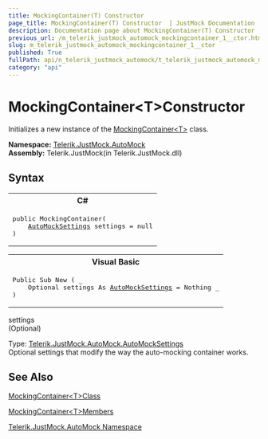 ```yaml
---
title: MockingContainer(T) Constructor 
page_title: MockingContainer(T) Constructor  | JustMock Documentation
description: Documentation page about MockingContainer(T) Constructor .
previous_url: /m_telerik_justmock_automock_mockingcontainer_1__ctor.html
slug: m_telerik_justmock_automock_mockingcontainer_1__ctor
published: True
fullPath: api/n_telerik_justmock_automock/t_telerik_justmock_automock_mockingcontainer_1/m_telerik_justmock_automock_mockingcontainer_1__ctor
category: "api"
---
```


# MockingContainer&lt;T&gt;Constructor



Initializes a new instance of the [MockingContainer&lt;T&gt;](t_telerik_justmock_automock_mockingcontainer_1) class.


 **Namespace:**  [Telerik.JustMock.AutoMock](n_telerik_justmock_automock) <br> **Assembly:** Telerik.JustMock(in Telerik.JustMock.dll)
## Syntax


<div id="syntaxCodeBlocks" class="code"><span codeLanguage="CSharp"><table><tr><th>C#</th></tr><tr><td><pre xml:space="preserve"><span class="keyword">public</span> <span class="identifier">MockingContainer</span>(
	<a href="T_Telerik_JustMock_AutoMock_AutoMockSettings.html">AutoMockSettings</a> <span class="parameter">settings</span> = <span class="keyword">null</span>
)</pre></td></tr></table></span><span codeLanguage="VisualBasicDeclaration"><table><tr><th>Visual Basic</th></tr><tr><td><pre xml:space="preserve"><span class="keyword">Public</span> <span class="keyword">Sub</span> <span class="identifier">New</span> ( _
	Optional <span class="parameter">settings</span> <span class="keyword">As</span> <a href="T_Telerik_JustMock_AutoMock_AutoMockSettings.html">AutoMockSettings</a> = <span class="keyword">Nothing</span> _
)</pre></td></tr></table></span></div>



settings<br>
(Optional)

Type: [Telerik.JustMock.AutoMock.AutoMockSettings](t_telerik_justmock_automock_automocksettings) <br>Optional settings that modify the way the auto-mocking container works.




## See Also



 [MockingContainer&lt;T&gt;Class](t_telerik_justmock_automock_mockingcontainer_1) 

 [MockingContainer&lt;T&gt;Members](allmembers_t_telerik_justmock_automock_mockingcontainer_1) 

 [Telerik.JustMock.AutoMock Namespace](n_telerik_justmock_automock) 



